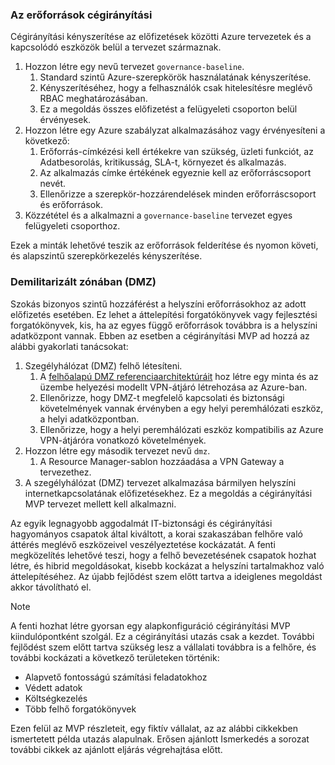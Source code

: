 <!-- TEMPLATE FILE - DO NOT ADD METADATA -->
<!-- markdownlint-disable MD002 MD041 -->

### <a name="governance-of-resources"></a>Az erőforrások cégirányítási

Cégirányítási kényszerítése az előfizetések közötti Azure tervezetek és a kapcsolódó eszközök belül a tervezet származnak.

1. Hozzon létre egy nevű tervezet `governance-baseline`.
    1. Standard szintű Azure-szerepkörök használatának kényszerítése.
    2. Kényszerítéséhez, hogy a felhasználók csak hitelesítésre meglévő RBAC meghatározásában.
    3. Ez a megoldás összes előfizetést a felügyeleti csoporton belül érvényesek.
2. Hozzon létre egy Azure szabályzat alkalmazásához vagy érvényesíteni a következő:
    1. Erőforrás-címkézési kell értékekre van szükség, üzleti funkciót, az Adatbesorolás, kritikusság, SLA-t, környezet és alkalmazás.
    2. Az alkalmazás címke értékének egyeznie kell az erőforráscsoport nevét.
    3. Ellenőrizze a szerepkör-hozzárendelések minden erőforráscsoport és erőforrások.
3. Közzététel és a alkalmazni a `governance-baseline` tervezet egyes felügyeleti csoporthoz.

Ezek a minták lehetővé teszik az erőforrások felderítése és nyomon követi, és alapszintű szerepkörkezelés kényszerítése.

### <a name="demilitarized-zone-dmz"></a>Demilitarizált zónában (DMZ)

Szokás bizonyos szintű hozzáférést a helyszíni erőforrásokhoz az adott előfizetés esetében. Ez lehet a áttelepítési forgatókönyvek vagy fejlesztési forgatókönyvek, kis, ha az egyes függő erőforrások továbbra is a helyszíni adatközpont vannak. Ebben az esetben a cégirányítási MVP ad hozzá az alábbi gyakorlati tanácsokat:

1. Szegélyhálózat (DMZ) felhő létesíteni.
    1. A [felhőalapú DMZ referenciaarchitektúráit](/azure/architecture/reference-architectures/dmz/secure-vnet-hybrid) hoz létre egy minta és az üzembe helyezési modellt VPN-átjáró létrehozása az Azure-ban.
    2. Ellenőrizze, hogy DMZ-t megfelelő kapcsolati és biztonsági követelmények vannak érvényben a egy helyi peremhálózati eszköz, a helyi adatközpontban.
    3. Ellenőrizze, hogy a helyi peremhálózati eszköz kompatibilis az Azure VPN-átjáróra vonatkozó követelmények.
    <!-- 4. Once connection to the on-premisess VPN has been verified, capture the Resource Manager template created by that reference architecture. -->
2. Hozzon létre egy második tervezet nevű `dmz`.
    1. A Resource Manager-sablon hozzáadása a VPN Gateway a tervezethez.
3. A szegélyhálózat (DMZ) tervezet alkalmazása bármilyen helyszíni internetkapcsolatának előfizetésekhez. Ez a megoldás a cégirányítási MVP tervezet mellett kell alkalmazni.

Az egyik legnagyobb aggodalmát IT-biztonsági és cégirányítási hagyományos csapatok által kiváltott, a korai szakaszában felhőre való áttérés meglévő eszközeivel veszélyeztetése kockázatát. A fenti megközelítés lehetővé teszi, hogy a felhő bevezetésének csapatok hozhat létre, és hibrid megoldásokat, kisebb kockázat a helyszíni tartalmakhoz való áttelepítéséhez. Az újabb fejlődést szem előtt tartva a ideiglenes megoldást akkor távolítható el.

> [!NOTE]
> A fenti hozhat létre gyorsan egy alapkonfiguráció cégirányítási MVP kiindulópontként szolgál. Ez a cégirányítási utazás csak a kezdet. További fejlődést szem előtt tartva szükség lesz a vállalati továbbra is a felhőre, és további kockázati a következő területeken történik:
>
> - Alapvető fontosságú számítási feladatokhoz
> - Védett adatok
> - Költségkezelés
> - Több felhő forgatókönyvek
>
>Ezen felül az MVP részleteit, egy fiktív vállalat, az az alábbi cikkekben ismertetett példa utazás alapulnak. Erősen ajánlott Ismerkedés a sorozat további cikkek az ajánlott eljárás végrehajtása előtt.
